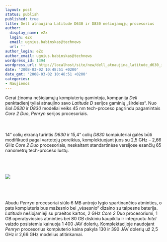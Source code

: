```yaml
---
layout: post
status: publish
published: true
title: Dell atnaujina Latitude D630 ir D830 nešiojamųjų procesorius
author:
  display_name: eZx
  login: eZx
  email: ugnius.babinskas@technews
  url: ''
author_login: eZx
author_email: ugnius.babinskas@technews
wordpress_id: 1394
wordpress_url: http://localhost/site/new/dell_atnaujina_latitude_d630_ir_d830_nesiojamuju_procesorius/
date: '2008-03-02 10:48:51 +0200'
date_gmt: '2008-03-02 10:48:51 +0200'
categories:
- Naujienos
---
```

<p>Gerai žinoma nešiojamųjų kompiuterių gamintoja, kompanija <i>Dell</i> penktadienį tyliai atnaujino savo <i>Latitude D</i> serijos gaminių „širdeles“. Nuo šiol <i>D630</i> ir <i>D830</i> modeliai veiks 45 nm tech-proceso pagrindu pagamintais <i>Core 2 Duo</i>, <i>Penryn</i> serijos procesoriais.<br />
<br><br />
<br>14“ colių ekraną turintis <i>D630</i> ir 15,4“ colių <i>D830</i> kompiuteriai galės būti modifikuoti pagal vartotojų poreikius, komplektuojant juos su 2,5 GHz – 2,66 GHz <i>Core 2 Duo</i> procesoriais, neskaitant standartinėse versijose esančių 65 nanometrų tech-proceso lustų.<br />
<br><br />
<br><br><img src=" http://www.technews.lt/upl/Failai/h1333.jpg"><br><br />
<br><br />
<br>Abudu <i>Penryn</i> procesoriai siūlo 6 MB antrojo lygio spartinančios atminties, o pats kompiuteris bus mažesnio bei „vėsesnio“ dizaino su talpesne baterija. <i>Latitude</i> nešiojamieji su praeitos kartos, 2 GHz <i>Core 2 Duo</i> procesoriumi, 1 GB operatyviosios atminties bei 80 GB diskiniu kaupikliu ir integruotu <i>Intel</i> vaizdo posistemiu kainuoja 1 400 JAV dolerių. Komplektacijoje naudojant <i>Penryn</i> procesorius kompiuterio kaina pakyla 130 ir 390 JAV dolerių už 2,5 GHz ir 2,66 GHz modelius atitinkamai.<br />
<br></p>

